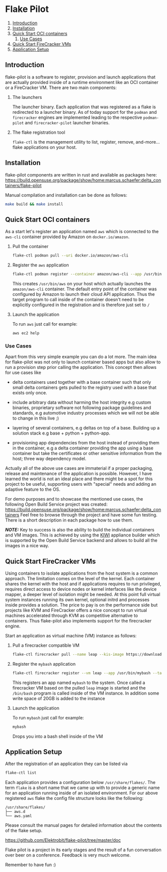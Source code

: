 # Flake Pilot

1. [Introduction](#introduction)
2. [Installation](#installation)
3. [Quick Start OCI containers](#oci)
    1. [Use Cases](#usecases)
4. [Quick Start FireCracker VMs](#fire)
5. [Application Setup](#setup)

## Introduction <a name="introduction"/>

flake-pilot is a software to register, provision and launch applications
that are actually provided inside of a runtime environment like an
OCI container or a FireCracker VM. There are two main components:

1. The launchers

   The launcher binary. Each application that was registered as a
   flake is redirected to a launcher binary. As of today
   support for the ```podman``` and ```firecracker``` engines are
   implemented leading to the respective ```podman-pilot``` and
   ```firecracker-pilot``` launcher binaries.

2. The flake registration tool

   ```flake-ctl``` is the management utility to list, register,
   remove, and-more... flake applications on your host.

## Installation <a name="installation"/>

flake-pilot components are written in rust and available as packages
here: https://build.opensuse.org/package/show/home:marcus.schaefer:delta_containers/flake-pilot

Manual compilation and installation can be done as follows:

```bash
make build && make install
```

## Quick Start OCI containers <a name="oci"/>

As a start let's register an application named ```aws``` which is
connected to the ```aws-cli``` container provided by Amazon on
```docker.io/amazon```.

1. Pull the container

   ```bash
   flake-ctl podman pull --uri docker.io/amazon/aws-cli
   ```

2. Register the ```aws``` application

   ```bash
   flake-ctl podman register --container amazon/aws-cli --app /usr/bin/aws --target /
   ```

   This creates ```/usr/bin/aws``` on your host which actually
   launches the ```amazon/aws-cli``` container. The default entry
   point of the container was configured by Amazon to launch their
   cloud API application. Thus the target program to call inside
   of the container doesn't need to be explicitly configured in
   the registration and is therefore just set to ```/```

3. Launch the application

   To run ```aws``` just call for example:

   ```bash
   aws ec2 help
   ```

### Use Cases <a name="usecases"/>

Apart from this very simple example you can do a lot more. The main
idea for flake-pilot was not only to launch container based apps but
also allow to run a provision step prior calling the application.
This concept then allows for use cases like

* delta containers used together with a base container such that
  only small delta containers gets pulled to the registry used with
  a base that exists only once.

* include arbitrary data without harming the host integrity e.g custom
  binaries, proprietary software not following package guidelines and
  standards, e.g automotive industry processes which we will not be
  able to change in this live ;)

* layering of several containers, e.g deltas on top of a base. Building
  up a solution stack e.g base + python + python-app.

* provisioning app dependencies from the host instead of providing them
  in the container, e.g a delta container providing the app using a base
  container but take the certificates or other sensitive information
  from the host; three way dependency model.

Actually all of the above use cases are immaterial if a proper packaging,
release and maintenance of the application is possible. However, I have
learned the world is not an ideal place and there might be a spot for
this project to be useful, supporting users with "special" needs and
adding an adaptive feature to the OS.

For demo purposes and to showcase the mentioned use cases, the following
Open Build Service project was created: https://build.opensuse.org/package/show/home:marcus.schaefer:delta_containers
Feel free to browse through the project and have some fun testing. There
is a short description in each package how to use them.

**_NOTE:_** Key to success is also the ability to build the individual containers
and VM images. This is achieved by using the [KIWI](https://github.com/OSInside/kiwi)
appliance builder which is supported by the Open Build Service backend
and allows to build all the images in a nice way.

## Quick Start FireCracker VMs <a name="fire"/>

Using containers to isolate applications from the host system is a common approach.
The limitation comes on the level of the kernel. Each container shares the kernel
with the host and if applications requires to run privileged, requires direct access
to device nodes or kernel interfaces like the device mapper, a deeper level of
isolation might be needed. At this point full virtual system instances running its
own kernel, optional initrd and processes inside provides a solution. The price
to pay is on the performance side but projects like KVM and FireCracker offers
a nice concept to run virtual machines accelerated through KVM as competitive
alternative to containers. Thus flake-pilot also implements support for the
firecracker engine.

Start an application as virtual machine (VM) instance as follows:

1. Pull a firecracker compatible VM

   ```bash 
   flake-ctl firecracker pull --name leap --kis-image https://download.opensuse.org/repositories/home:/marcus.schaefer:/delta_containers/images/firecracker-basesystem.x86_64.tar.xz
   ```

2. Register the ```mybash``` application
  
   ```bash
   flake-ctl firecracker register --vm leap --app /usr/bin/mybash --target /bin/bash --overlay-size 20g
   ```

   This registers an app named ```mybash``` to the system. Once called a firecracker VM based on
   the pulled ```leap``` image is started and the ```/bin/bash``` program is called inside of
   the VM instance. In addition some write space of 20GB is added to the instance

3. Launch the application

   To run ```mybash``` just call for example:

   ```bash
   mybash
   ```

   Drops you into a bash shell inside of the VM

## Application Setup <a name="setup"/>

After the registration of an application they can be listed via

```bash
flake-ctl list
```

Each application provides a configuration below ```/usr/share/flakes/```.
The term ```flake``` is a short name that we came up with to provide
a generic name for an application running inside of an isolated environment.
For our above registered ```aws``` flake the config file structure
looks like the following:

```
/usr/share/flakes/
├── aws.d
└── aws.yaml
```

Please consult the manual pages for detailed information 
about the contents of the flake setup.

https://github.com/Elektrobit/flake-pilot/tree/master/doc

Flake pilot is a project in its early stages and the result of
a fun conversation over beer on a conference. Feedback
is very much welcome.

Remember to have fun :)
